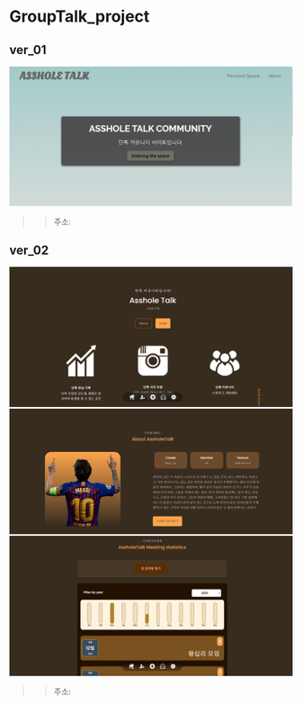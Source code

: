 # GroupTalk_project

## ver_01

![ex_screenshot](./img/ver01_1.png)

>> 주소: 



## ver_02

![ex_screenshot](./img/ver02_1.png)
![ex_screenshot](./img/ver02_2.png)
![ex_screenshot](./img/ver02_3.png)

>> 주소:
